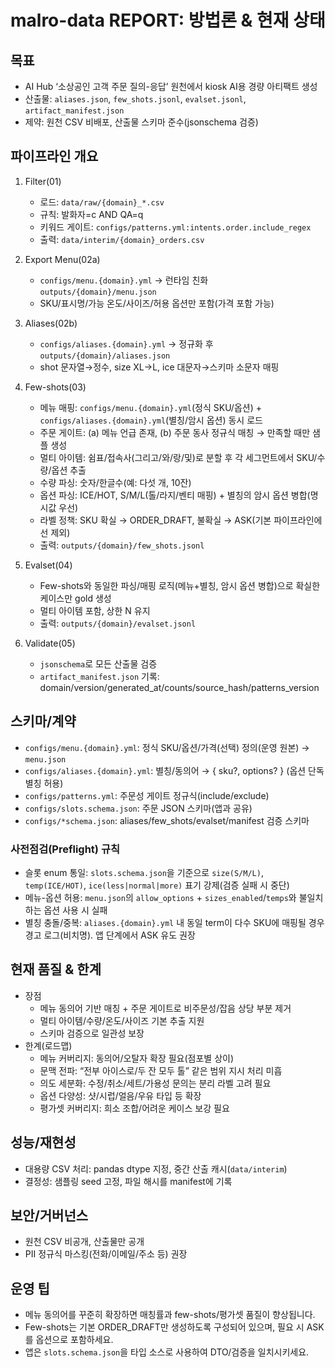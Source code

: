 # malro-data REPORT: 방법론 & 현재 상태

## 목표
- AI Hub ‘소상공인 고객 주문 질의-응답’ 원천에서 kiosk AI용 경량 아티팩트 생성
- 산출물: `aliases.json`, `few_shots.jsonl`, `evalset.jsonl`, `artifact_manifest.json`
- 제약: 원천 CSV 비배포, 산출물 스키마 준수(jsonschema 검증)

## 파이프라인 개요
1) Filter(01)
   - 로드: `data/raw/{domain}_*.csv`
   - 규칙: 발화자=c AND QA=q
   - 키워드 게이트: `configs/patterns.yml:intents.order.include_regex`
   - 출력: `data/interim/{domain}_orders.csv`

2) Export Menu(02a)
   - `configs/menu.{domain}.yml` → 런타임 친화 `outputs/{domain}/menu.json`
   - SKU/표시명/가능 온도/사이즈/허용 옵션만 포함(가격 포함 가능)

2) Aliases(02b)
   - `configs/aliases.{domain}.yml` → 정규화 후 `outputs/{domain}/aliases.json`
   - shot 문자열→정수, size XL→L, ice 대문자→스키마 소문자 매핑

3) Few-shots(03)
   - 메뉴 매핑: `configs/menu.{domain}.yml`(정식 SKU/옵션) + `configs/aliases.{domain}.yml`(별칭/암시 옵션) 동시 로드
   - 주문 게이트: (a) 메뉴 언급 존재, (b) 주문 동사 정규식 매칭 → 만족할 때만 샘플 생성
   - 멀티 아이템: 쉼표/접속사(그리고/와/랑/및)로 분할 후 각 세그먼트에서 SKU/수량/옵션 추출
   - 수량 파싱: 숫자/한글수(예: 다섯 개, 10잔)
   - 옵션 파싱: ICE/HOT, S/M/L(톨/라지/벤티 매핑) + 별칭의 암시 옵션 병합(명시값 우선)
   - 라벨 정책: SKU 확실 → ORDER_DRAFT, 불확실 → ASK(기본 파이프라인에선 제외)
   - 출력: `outputs/{domain}/few_shots.jsonl`

4) Evalset(04)
   - Few-shots와 동일한 파싱/매핑 로직(메뉴+별칭, 암시 옵션 병합)으로 확실한 케이스만 gold 생성
   - 멀티 아이템 포함, 상한 N 유지
   - 출력: `outputs/{domain}/evalset.jsonl`

5) Validate(05)
   - `jsonschema`로 모든 산출물 검증
   - `artifact_manifest.json` 기록: domain/version/generated_at/counts/source_hash/patterns_version

## 스키마/계약
- `configs/menu.{domain}.yml`: 정식 SKU/옵션/가격(선택) 정의(운영 원본) → `menu.json`
- `configs/aliases.{domain}.yml`: 별칭/동의어 → { sku?, options? } (옵션 단독 별칭 허용)
- `configs/patterns.yml`: 주문성 게이트 정규식(include/exclude)
- `configs/slots.schema.json`: 주문 JSON 스키마(앱과 공유)
- `configs/*schema.json`: aliases/few_shots/evalset/manifest 검증 스키마

### 사전점검(Preflight) 규칙
- 슬롯 enum 통일: `slots.schema.json`을 기준으로 `size(S/M/L)`, `temp(ICE/HOT)`, `ice(less|normal|more)` 표기 강제(검증 실패 시 중단)
- 메뉴-옵션 허용: `menu.json`의 `allow_options` + `sizes_enabled`/`temps`와 불일치하는 옵션 사용 시 실패
- 별칭 충돌/중복: `aliases.{domain}.yml` 내 동일 term이 다수 SKU에 매핑될 경우 경고 로그(비치명). 앱 단계에서 ASK 유도 권장

## 현재 품질 & 한계
- 장점
  - 메뉴 동의어 기반 매칭 + 주문 게이트로 비주문성/잡음 상당 부분 제거
  - 멀티 아이템/수량/온도/사이즈 기본 추출 지원
  - 스키마 검증으로 일관성 보장
- 한계(로드맵)
  - 메뉴 커버리지: 동의어/오탈자 확장 필요(점포별 상이)
  - 문맥 전파: “전부 아이스로/두 잔 모두 톨” 같은 범위 지시 처리 미흡
  - 의도 세분화: 수정/취소/세트/가용성 문의는 분리 라벨 고려 필요
  - 옵션 다양성: 샷/시럽/얼음/우유 타입 등 확장
  - 평가셋 커버리지: 희소 조합/어려운 케이스 보강 필요

## 성능/재현성
- 대용량 CSV 처리: pandas dtype 지정, 중간 산출 캐시(`data/interim`)
- 결정성: 샘플링 seed 고정, 파일 해시를 manifest에 기록

## 보안/거버넌스
- 원천 CSV 비공개, 산출물만 공개
- PII 정규식 마스킹(전화/이메일/주소 등) 권장

## 운영 팁
- 메뉴 동의어를 꾸준히 확장하면 매칭률과 few-shots/평가셋 품질이 향상됩니다.
- Few-shots는 기본 ORDER_DRAFT만 생성하도록 구성되어 있으며, 필요 시 ASK를 옵션으로 포함하세요.
- 앱은 `slots.schema.json`을 타입 소스로 사용하여 DTO/검증을 일치시키세요.

